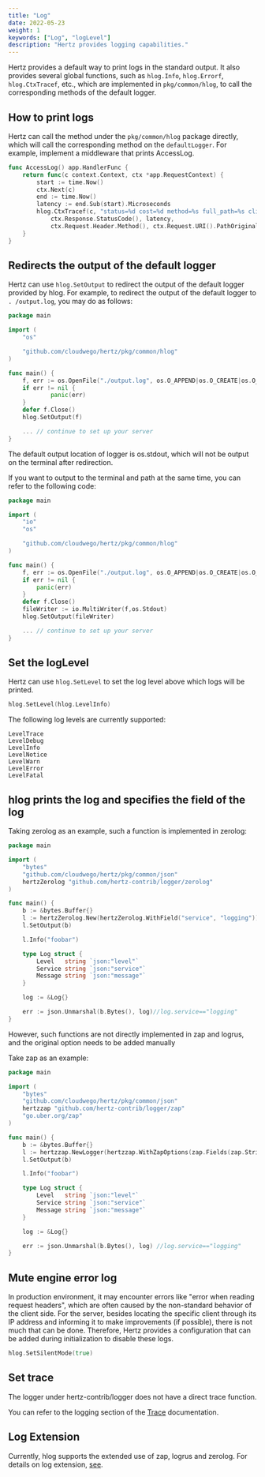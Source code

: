 ```yaml
---
title: "Log"
date: 2022-05-23
weight: 1
keywords: ["Log", "logLevel"]
description: "Hertz provides logging capabilities."
---
```


Hertz provides a default way to print logs in the standard output. It also provides several global functions, such as `hlog.Info`, `hlog.Errorf`, `hlog.CtxTracef`, etc., which are implemented in `pkg/common/hlog`, to call the corresponding methods of the default logger.

## How to print logs

Hertz can call the method under the `pkg/common/hlog` package directly, which will call the corresponding method on the `defaultLogger`. For example, implement a middleware that prints AccessLog.

```go
func AccessLog() app.HandlerFunc {
	return func(c context.Context, ctx *app.RequestContext) {
		start := time.Now()
		ctx.Next(c)
		end := time.Now()
		latency := end.Sub(start).Microseconds
		hlog.CtxTracef(c, "status=%d cost=%d method=%s full_path=%s client_ip=%s host=%s",
			ctx.Response.StatusCode(), latency,
			ctx.Request.Header.Method(), ctx.Request.URI().PathOriginal(), ctx.ClientIP(), ctx.Request.Host())
	}
}
```

## Redirects the output of the default logger

Hertz can use `hlog.SetOutput` to redirect the output of the default logger provided by hlog.
For example, to redirect the output of the default logger to `. /output.log`, you may do as follows:

```go
package main

import (
    "os"

    "github.com/cloudwego/hertz/pkg/common/hlog"
)

func main() {
    f, err := os.OpenFile("./output.log", os.O_APPEND|os.O_CREATE|os.O_WRONLY, 0644)
    if err != nil {
            panic(err)
    }
    defer f.Close()
    hlog.SetOutput(f)

    ... // continue to set up your server
}
```

The default output location of logger is os.stdout, which will not be output on the terminal after redirection.

If you want to output to the terminal and path at the same time, you can refer to the following code:

```go
package main

import (
    "io"
    "os"

    "github.com/cloudwego/hertz/pkg/common/hlog"
)

func main() {
    f, err := os.OpenFile("./output.log", os.O_APPEND|os.O_CREATE|os.O_WRONLY, 0644)
    if err != nil {
        panic(err)
    }
    defer f.Close()
    fileWriter := io.MultiWriter(f,os.Stdout)
    hlog.SetOutput(fileWriter)

    ... // continue to set up your server
}
```

## Set the logLevel

Hertz can use `hlog.SetLevel` to set the log level above which logs will be printed.

```go
hlog.SetLevel(hlog.LevelInfo)
```

The following log levels are currently supported:

```text
LevelTrace
LevelDebug
LevelInfo
LevelNotice
LevelWarn
LevelError
LevelFatal
```

## hlog prints the log and specifies the field of the log

Taking zerolog as an example, such a function is implemented in zerolog:

```go
package main

import (
    "bytes"
    "github.com/cloudwego/hertz/pkg/common/json"
    hertzZerolog "github.com/hertz-contrib/logger/zerolog"
)

func main() {
    b := &bytes.Buffer{}
    l := hertzZerolog.New(hertzZerolog.WithField("service", "logging"))
    l.SetOutput(b)

    l.Info("foobar")

    type Log struct {
        Level   string `json:"level"`
        Service string `json:"service"`
        Message string `json:"message"`
    }

    log := &Log{}

    err := json.Unmarshal(b.Bytes(), log)//log.service=="logging"
}
```

However, such functions are not directly implemented in zap and logrus, and the original option needs to be added manually

Take zap as an example:

```go
package main

import (
	"bytes"
	"github.com/cloudwego/hertz/pkg/common/json"
	hertzzap "github.com/hertz-contrib/logger/zap"
	"go.uber.org/zap"
)

func main() {
	b := &bytes.Buffer{}
	l := hertzzap.NewLogger(hertzzap.WithZapOptions(zap.Fields(zap.String("service", "logging"))))
	l.SetOutput(b)

	l.Info("foobar")

	type Log struct {
		Level   string `json:"level"`
		Service string `json:"service"`
		Message string `json:"message"`
	}

	log := &Log{}

	err := json.Unmarshal(b.Bytes(), log) //log.service=="logging"
}
```

## Mute engine error log

In production environment, it may encounter errors like "error when reading request headers", which are often caused by the non-standard behavior of the client side. For the server, besides locating the specific client through its IP address and informing it to make improvements (if possible), there is not much that can be done. Therefore, Hertz provides a configuration that can be added during initialization to disable these logs.

```go
hlog.SetSilentMode(true)
```

## Set trace

The logger under hertz-contrib/logger does not have a direct trace function.

You can refer to the logging section of the [Trace](/docs/hertz/tutorials/observability/open-telemetry/#logging) documentation.

## Log Extension

Currently, hlog supports the extended use of zap, logrus and zerolog. For details on log extension, [see](/docs/hertz/tutorials/framework-exten/log/).
